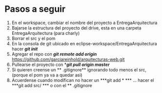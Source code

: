 # Pasos a seguir

1. En el workspace, cambiar el nombre del proyecto a EntregaArquitectura
2. Bajarse la estructura del proyecto del drive, esta en una carpeta EntregaArquitectura (para charly)
3. Borrar el src y el pom
4. En la consola de git ubicado en eclipse-workspace/EntregaArquitectura hacer ***git init***
5. Agregar el repo con ***git remote add origin*** https://github.com/garciareinhold/arquitecturas-web.git
6. Pullearse el proyecto con ****git pull origin master***
7. Si quieren creense un ** .gitignore** ignorando todo menos el src, (porque el pom ya va a quedar asi) 
8. Acuerdense cuando modifican no hacer un ***git add * *** ... hacer el ***git add src/ *** o con el ** .gitignore
